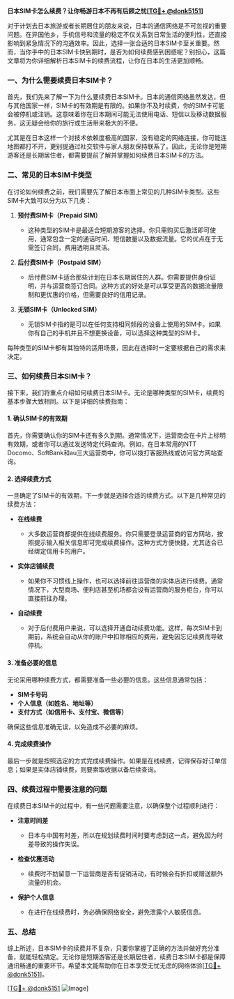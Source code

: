 **日本SIM卡怎么续费？让你畅游日本不再有后顾之忧[[TG💪+ @donk5151](https://t.me/s/donk5151)]**

对于计划去日本旅游或者长期居住的朋友来说，日本的通信网络是不可忽视的重要问题。在异国他乡，手机信号和流量的稳定不仅关系到日常生活的便利性，还直接影响到紧急情况下的沟通效率。因此，选择一张合适的日本SIM卡至关重要。然而，当你手中的日本SIM卡快到期时，是否为如何续费感到困惑呢？别担心，这篇文章将为你详细解析日本SIM卡的续费流程，让你在日本的生活更加顺畅。

### 一、为什么需要续费日本SIM卡？

首先，我们先来了解一下为什么要续费日本SIM卡。日本的通信网络虽然发达，但与其他国家一样，SIM卡的有效期是有限的。如果你不及时续费，你的SIM卡可能会被停机或注销。这意味着你在日本期间可能无法使用电话、短信以及移动数据服务，这无疑会给你的旅行或生活带来极大的不便。

尤其是在日本这样一个对技术依赖度极高的国家，没有稳定的网络连接，你可能连地图都打不开，更别提通过社交软件与家人朋友保持联系了。因此，无论你是短期游客还是长期居住者，都需要提前了解并掌握如何续费日本SIM卡的方法。

### 二、常见的日本SIM卡类型

在讨论如何续费之前，我们需要先了解日本市面上常见的几种SIM卡类型。这些SIM卡大致可以分为以下几类：

1. **预付费SIM卡（Prepaid SIM）**
   - 这种类型的SIM卡是最适合短期游客的选择。你只需购买后激活即可使用，通常包含一定的通话时间、短信数量以及数据流量。它的优点在于无需签订合同，费用透明且灵活。
   
2. **后付费SIM卡（Postpaid SIM）**
   - 后付费SIM卡适合那些计划在日本长期居住的人群。你需要提供身份证明，并与运营商签订合同。这种方式的好处是可以享受更高的数据流量限制和更优惠的价格，但需要良好的信用记录。

3. **无锁SIM卡（Unlocked SIM）**
   - 无锁SIM卡指的是可以在任何支持相同频段的设备上使用的SIM卡。如果你有自己的手机并且不想更换设备，可以选择这种类型的SIM卡。

每种类型的SIM卡都有其独特的适用场景，因此在选择时一定要根据自己的需求来决定。

### 三、如何续费日本SIM卡？

接下来，我们将重点介绍如何续费日本SIM卡。无论是哪种类型的SIM卡，续费的基本步骤大致相同。以下是详细的续费指南：

#### 1. 确认SIM卡的有效期

首先，你需要确认你的SIM卡还有多久到期。通常情况下，运营商会在卡片上标明有效期，或者你可以通过发送特定代码查询。例如，在日本常用的NTT Docomo、SoftBank和au三大运营商中，你可以拨打客服热线或访问官方网站查询。

#### 2. 选择续费方式

一旦确定了SIM卡的有效期，下一步就是选择合适的续费方式。以下是几种常见的续费方法：

- **在线续费**
  - 大多数运营商都提供在线续费服务。你只需要登录运营商的官方网站，按照提示输入相关信息即可完成续费操作。这种方式方便快捷，尤其适合已经绑定信用卡的用户。

- **实体店铺续费**
  - 如果你不习惯线上操作，也可以选择前往运营商的实体店进行续费。通常情况下，大型商场、便利店甚至机场都会设有运营商的服务柜台，你可以直接前往办理。

- **自动续费**
  - 对于后付费用户来说，可以选择开通自动续费功能。这样，每次SIM卡到期前，系统会自动从你的账户中扣除相应的费用，避免因忘记续费而导致停机。

#### 3. 准备必要的信息

无论采用哪种续费方式，都需要准备一些必要的信息。这些信息通常包括：

- **SIM卡号码**
- **个人信息（如姓名、地址等）**
- **支付方式（如信用卡、支付宝、微信等）**

确保这些信息准确无误，以免造成不必要的麻烦。

#### 4. 完成续费操作

最后一步就是按照选定的方式完成续费操作。如果是在线续费，记得保存好订单信息；如果是实体店铺续费，则要索取收据以备后续查询。

### 四、续费过程中需要注意的问题

在续费日本SIM卡的过程中，有一些问题需要注意，以确保整个过程顺利进行：

- **注意时间差**
  - 日本与中国有时差，所以在规划续费时间时要考虑到这一点，避免因为时差导致的操作失误。

- **检查优惠活动**
  - 续费时不妨留意一下运营商是否有促销活动，有时候会有折扣或赠送额外流量的机会。

- **保护个人信息**
  - 在进行在线续费时，务必确保网络安全，避免泄露个人敏感信息。

### 五、总结

综上所述，日本SIM卡的续费并不复杂，只要你掌握了正确的方法并做好充分准备，就能轻松搞定。无论你是短期游客还是长期居住者，续费日本SIM卡都是保障通讯畅通的重要环节。希望本文能帮助你在日本享受无忧无虑的网络体验[[TG💪+ @donk5151](https://t.me/s/donk5151)]。

[[TG💪+ @donk5151](https://t.me/s/donk5151) ![Image](https://i.postimg.cc/rwNCRYN7/Snipaste-2025-04-30-17-27-05.png)]